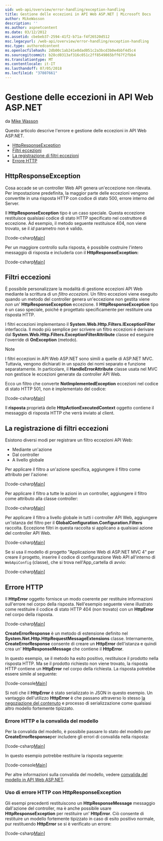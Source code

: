```yaml
---
uid: web-api/overview/error-handling/exception-handling
title: Gestione delle eccezioni in API Web ASP.NET | Microsoft Docs
author: MikeWasson
description: ''
ms.author: aspnetcontent
ms.date: 03/12/2012
ms.assetid: cbebeb37-2594-41f2-b71a-f4f26520d512
msc.legacyurl: /web-api/overview/error-handling/exception-handling
msc.type: authoredcontent
ms.openlocfilehash: 2db00c1ab241e0dad051c2a3bcd3b0e4bbf4d5c4
ms.sourcegitcommit: b28cd0313af316c051c2ff8549865bff67f2fbb4
ms.translationtype: MT
ms.contentlocale: it-IT
ms.lasthandoff: 07/05/2018
ms.locfileid: "37807661"
---
```

<a name="exception-handling-in-aspnet-web-api"></a>Gestione delle eccezioni in API Web ASP.NET
====================
da [Mike Wasson](https://github.com/MikeWasson)

Questo articolo descrive l'errore e gestione delle eccezioni in API Web ASP.NET.

- [HttpResponseException](#httpresponserexception)
- [Filtri eccezioni](#exception_filters)
- [La registrazione di filtri eccezioni](#registering_exception_filters)
- [Errore HTTP](#httperror)

<a id="httpresponserexception"></a>
## <a name="httpresponseexception"></a>HttpResponseException

Cosa accade se un controller Web API genera un'eccezione non rilevata. Per impostazione predefinita, la maggior parte delle eccezioni vengono convertite in una risposta HTTP con codice di stato 500, errore interno del Server.

Il **HttpResponseException** tipo è un caso speciale. Questa eccezione restituisce qualsiasi codice di stato HTTP specificato nel costruttore di eccezione. Ad esempio, il metodo seguente restituisce 404, non viene trovato, se il *id* parametro non è valido.

[!code-csharp[Main](exception-handling/samples/sample1.cs)]

Per un maggiore controllo sulla risposta, è possibile costruire l'intero messaggio di risposta e includerla con il **HttpResponseException:** 

[!code-csharp[Main](exception-handling/samples/sample2.cs)]

<a id="exception_filters"></a>
## <a name="exception-filters"></a>Filtri eccezioni

È possibile personalizzare la modalità di gestione eccezioni API Web mediante la scrittura di un *filtro eccezioni*. Un filtro eccezioni viene eseguito quando un metodo del controller genera un'eccezione non gestita viene *non* un' **HttpResponseException** eccezione. Il **HttpResponseException** tipo è un caso speciale, poiché è progettato specificamente per restituire una risposta HTTP.

I filtri eccezioni implementano il **System.Web.Http.Filters.IExceptionFilter** interfaccia. Il modo più semplice per scrivere un filtro eccezioni è derivare dal **System.Web.Http.Filters.ExceptionFilterAttribute** classe ed eseguire l'override di **OnException** (metodo).

> [!NOTE]
> I filtri eccezioni in API Web ASP.NET sono simili a quelle di ASP.NET MVC. Tuttavia, vengono dichiarati in un spazio dei nomi separato e funzione separatamente. In particolare, il **HandleErrorAttribute** classe usata nel MVC non gestisce le eccezioni generate da controller API Web.


Ecco un filtro che converte **NotImplementedException** eccezioni nel codice di stato HTTP 501, non è implementato del codice:

[!code-csharp[Main](exception-handling/samples/sample3.cs)]

Il **risposta** proprietà delle **HttpActionExecutedContext** oggetto contiene il messaggio di risposta HTTP che verrà inviato al client.

<a id="registering_exception_filters"></a>
## <a name="registering-exception-filters"></a>La registrazione di filtri eccezioni

Esistono diversi modi per registrare un filtro eccezioni API Web:

- Mediante un'azione
- Dal controller
- A livello globale

Per applicare il filtro a un'azione specifica, aggiungere il filtro come attributo per l'azione:

[!code-csharp[Main](exception-handling/samples/sample4.cs)]

Per applicare il filtro a tutte le azioni in un controller, aggiungere il filtro come attributo alla classe controller:

[!code-csharp[Main](exception-handling/samples/sample5.cs)]

Per applicare il filtro a livello globale in tutti i controller API Web, aggiungere un'istanza del filtro per il **GlobalConfiguration.Configuration.Filters** raccolta. Eccezione filtri in questa raccolta si applicano a qualsiasi azione del controller API Web.

[!code-csharp[Main](exception-handling/samples/sample6.cs)]

Se si usa il modello di progetto "Applicazione Web di ASP.NET MVC 4" per creare il progetto, inserire il codice di configurazione Web API all'interno di `WebApiConfig` (classe), che si trova nell'App\_cartella di avvio:

[!code-csharp[Main](exception-handling/samples/sample7.cs?highlight=5)]

<a id="httperror"></a>
## <a name="httperror"></a>Errore HTTP

Il **HttpError** oggetto fornisce un modo coerente per restituire informazioni sull'errore nel corpo della risposta. Nell'esempio seguente viene illustrato come restituire il codice di stato HTTP 404 (non trovato) con un **HttpError** nel corpo della risposta.

[!code-csharp[Main](exception-handling/samples/sample8.cs)]

**CreateErrorResponse** è un metodo di estensione definito nel **System.Net.Http.HttpRequestMessageExtensions** classe. Internamente, **CreateErrorResponse** consente di creare un **HttpError** dell'istanza e quindi crea un' **HttpResponseMessage** che contiene il **HttpError**.

In questo esempio, se il metodo ha esito positivo, restituisce il prodotto nella risposta HTTP. Ma se il prodotto richiesto non viene trovato, la risposta HTTP contiene un **HttpError** nel corpo della richiesta. La risposta potrebbe essere simile al seguente:

[!code-console[Main](exception-handling/samples/sample9.cmd)]

Si noti che il **HttpError** è stato serializzato in JSON in questo esempio. Un vantaggio dell'utilizzo **HttpError** è che passano attraverso lo stesso [la negoziazione del contenuto](../formats-and-model-binding/content-negotiation.md) e processo di serializzazione come qualsiasi altro modello fortemente tipizzato.

### <a name="httperror-and-model-validation"></a>Errore HTTP e la convalida del modello

Per la convalida del modello, è possibile passare lo stato del modello per **CreateErrorResponse**per includere gli errori di convalida nella risposta:

[!code-csharp[Main](exception-handling/samples/sample10.cs)]

In questo esempio potrebbe restituire la risposta seguente:

[!code-console[Main](exception-handling/samples/sample11.cmd)]

Per altre informazioni sulla convalida del modello, vedere [convalida del modello in API Web ASP.NET](../formats-and-model-binding/model-validation-in-aspnet-web-api.md).

### <a name="using-httperror-with-httpresponseexception"></a>Uso di errore HTTP con HttpResponseException

Gli esempi precedenti restituiscono un **HttpResponseMessage** messaggio dall'azione del controller, ma è anche possibile usare **HttpResponseException** per restituire un' **HttpError**. Ciò consente di restituire un modello fortemente tipizzato in caso di esito positivo normale, pur restituendo **HttpError** se si è verificato un errore:

[!code-csharp[Main](exception-handling/samples/sample12.cs)]
